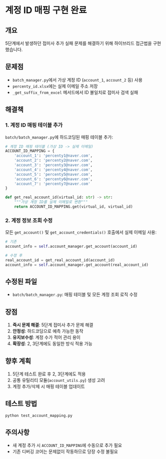 # 계정 ID 매핑 구현 완료

## 개요
5단계에서 발생하던 접미사 추가 실패 문제를 해결하기 위해 하이브리드 접근법을 구현했습니다.

## 문제점
- `batch_manager.py`에서 가상 계정 ID (`account_1`, `account_2` 등) 사용
- `percenty_id.xlsx`에는 실제 이메일 주소 저장
- `_get_suffix_from_excel` 메서드에서 ID 불일치로 접미사 검색 실패

## 해결책

### 1. 계정 ID 매핑 테이블 추가
`batch/batch_manager.py`에 하드코딩된 매핑 테이블 추가:

```python
# 계정 ID 매핑 테이블 (가상 ID -> 실제 이메일)
ACCOUNT_ID_MAPPING = {
    'account_1': 'percenty1@naver.com',
    'account_2': 'percenty2@naver.com', 
    'account_3': 'percenty3@naver.com',
    'account_4': 'percenty4@naver.com',
    'account_5': 'percenty5@naver.com',
    'account_6': 'percenty6@naver.com',
    'account_7': 'percenty7@naver.com'
}

def get_real_account_id(virtual_id: str) -> str:
    """가상 계정 ID를 실제 이메일로 변환"""
    return ACCOUNT_ID_MAPPING.get(virtual_id, virtual_id)
```

### 2. 계정 정보 조회 수정
모든 `get_account()` 및 `get_account_credentials()` 호출에서 실제 이메일 사용:

```python
# 기존
account_info = self.account_manager.get_account(account_id)

# 수정 후
real_account_id = get_real_account_id(account_id)
account_info = self.account_manager.get_account(real_account_id)
```

## 수정된 파일
- `batch/batch_manager.py`: 매핑 테이블 및 모든 계정 조회 로직 수정

## 장점
1. **즉시 문제 해결**: 5단계 접미사 추가 문제 해결
2. **안정성**: 하드코딩으로 예측 가능한 동작
3. **유지보수성**: 계정 수가 적어 관리 용이
4. **확장성**: 2, 3단계에도 동일한 방식 적용 가능

## 향후 계획
1. 5단계 테스트 완료 후 2, 3단계에도 적용
2. 공통 유틸리티 모듈(`account_utils.py`) 생성 고려
3. 계정 추가/삭제 시 매핑 테이블 업데이트

## 테스트 방법
```bash
python test_account_mapping.py
```

## 주의사항
- 새 계정 추가 시 `ACCOUNT_ID_MAPPING`에 수동으로 추가 필요
- 기존 디버깅 코어는 문제없이 작동하므로 당장 수정 불필요